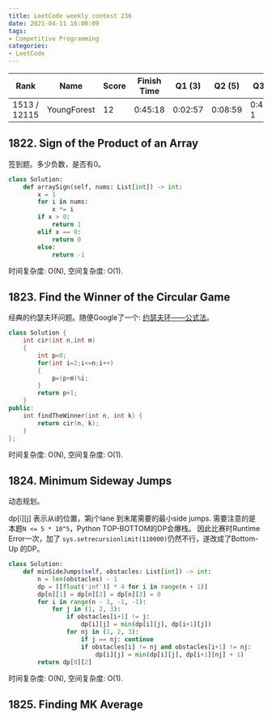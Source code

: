 ```yaml
---
title: LeetCode weekly contest 236
date: 2021-04-11 16:00:09
tags:
- Competitive Programming
categories:
- LeetCode
---
```


| Rank |	Name |	Score |	Finish Time | 	Q1 (3) |	Q2 (5) |	Q3 (5) |	Q4 (6)|
|--|--|--|--|--|--|--|--|
| 1513 / 12115 | YoungForest | 12 | 0:45:18 | 0:02:57 | 0:08:59 | 0:40:18  1 | null |

## 1822. Sign of the Product of an Array

签到题。多少负数，是否有0。

```python
class Solution:
    def arraySign(self, nums: List[int]) -> int:
        x = 1
        for i in nums:
            x *= i
        if x > 0:
            return 1
        elif x == 0:
            return 0
        else:
            return -1
```

时间复杂度: O(N),
空间复杂度: O(1).

## 1823. Find the Winner of the Circular Game

经典的约瑟夫环问题。随便Google了一个: [约瑟夫环——公式法](https://blog.csdn.net/u011500062/article/details/72855826)。

```cpp
class Solution {
    int cir(int n,int m)
    {
        int p=0;
        for(int i=2;i<=n;i++)
        {
            p=(p+m)%i;
        }
        return p+1;
    }
public:
    int findTheWinner(int n, int k) {
        return cir(n, k);
    }
};
```

时间复杂度: O(N),
空间复杂度: O(1).

## 1824. Minimum Sideway Jumps

动态规划。

dp[i][j] 表示从i的位置，第j个lane 到末尾需要的最小side jumps.
需要注意的是 本题`N <= 5 * 10^5`，Python TOP-BOTTOM的DP会爆栈。
因此比赛时Runtime Error一次，加了
`sys.setrecursionlimit(110000)`仍然不行，遂改成了Bottom-Up 的DP。

```python
class Solution:
    def minSideJumps(self, obstacles: List[int]) -> int:
        n = len(obstacles) - 1
        dp = [[float('inf')] * 4 for i in range(n + 1)]
        dp[n][1] = dp[n][2] = dp[n][3] = 0
        for i in range(n - 1, -1, -1):
            for j in (1, 2, 3):
                if obstacles[i+1] != j:
                    dp[i][j] = min(dp[i][j], dp[i+1][j])
                for nj in (1, 2, 3):
                    if j == nj: continue
                    if obstacles[i] != nj and obstacles[i+1] != nj:
                        dp[i][j] = min(dp[i][j], dp[i+1][nj] + 1)
        return dp[0][2]
```

时间复杂度: O(N),
空间复杂度: O(1).

## 1825. Finding MK Average

